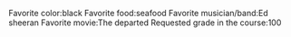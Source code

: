 Favorite color:black 
Favorite food:seafood 
Favorite musician/band:Ed sheeran 
Favorite movie:The departed 
Requested grade in the course:100
 
